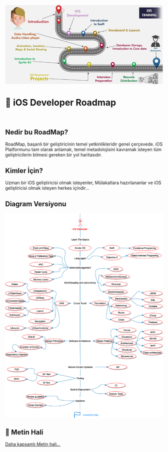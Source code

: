 ![Header image](images.png)
# 🚀 iOS Developer Roadmap 
 
## Nedir bu RoadMap?
RoadMap, başarılı bir geliştiricinin temel yetkinlikleridir genel çerçevede. iOS Platformunu tam olarak anlamak, temel metadolojisini kavramak isteyen tüm geliştricilerin bilmesi gereken bir yol haritasıdır. 

## Kimler İçin?
Uzman bir iOS geliştiricisi olmak isteyenler,
Mülakatlara hazırlananlar ve
iOS geliştiricisi olmak isteyen herkes içindir…

## Diagram Versiyonu 

![Header image](RoadMap/RoadmapDiagram.png)

## 📝 Metin Hali
[Daha kapsamlı Metin hali...](RoadMap/RoadMap.md)



